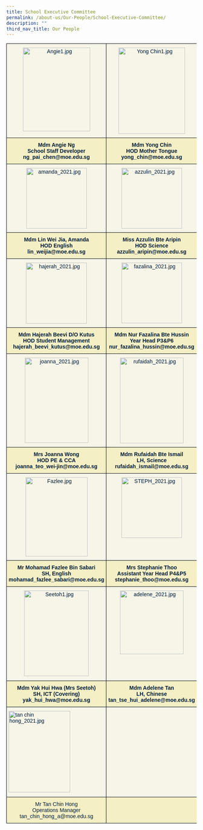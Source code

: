 ```yaml
---
title: School Executive Committee
permalink: /about-us/Our-People/School-Executive-Committee/
description: ""
third_nav_title: Our People
---
```

<style type="text/css">
.tg  {border-collapse:collapse;border-spacing:0;}
.tg td{border-color:black;border-style:solid;border-width:1px;font-family:Arial, sans-serif;font-size:14px;
  overflow:hidden;padding:10px 5px;word-break:normal;}
.tg th{border-color:black;border-style:solid;border-width:1px;font-family:Arial, sans-serif;font-size:14px;
  font-weight:normal;overflow:hidden;padding:10px 5px;word-break:normal;}
.tg .tg-1yev{background-color:#F5EFC5;color:#001C38;text-align:center;vertical-align:middle}
.tg .tg-sg6x{background-color:#F6F5E8;color:#001C38;text-align:left;vertical-align:middle}
.tg .tg-zsjr{background-color:#F6F5E8;color:#001C38;text-align:left;vertical-align:top}
.tg .tg-5r95{background-color:#F6F5E8;color:#001C38;text-align:center;vertical-align:top}
.tg .tg-sr94{background-color:#F5EFC5;color:#001C38;font-weight:bold;text-align:center;vertical-align:top}
</style>
<table class="tg">
<thead>
  <tr>
    <th class="tg-5r95"><img src="https://kranjipri-moe-edu-sg-admin.cwp.sg/qql/slot/u536/About%20Us/Executive/Angie1.jpg" alt="Angie1.jpg" width="178" height="221"></th>
    <th class="tg-5r95"><img src="https://kranjipri-moe-edu-sg-admin.cwp.sg/qql/slot/u536/About%20Us/Executive/Yong%20Chin1.jpg" alt="Yong Chin1.jpg" width="176" height="228"></th>
    <th class="tg-5r95"><img src="https://kranjipri-moe-edu-sg-admin.cwp.sg/qql/slot/u536/orgz/org-2021/bee%20leng_2021.jpg" alt="bee leng_2021.jpg" width="160"></th>
  </tr>
</thead>
<tbody>
  <tr>
    <td class="tg-sr94">Mdm Angie Ng<br><span style="color:#001C38;background-color:#F5EFC5">School Staff Developer</span><br>ng_pai_chen@moe.edu.sg<br></td>
    <td class="tg-sr94">Mdm Yong Chin<br><span style="color:#001C38;background-color:#F5EFC5">HOD Mother Tongue</span><br>yong_chin@moe.edu.sg<br></td>
    <td class="tg-sr94">Mdm Neo Bee Leng<br><span style="color:#001C38;background-color:#F5EFC5">HOD Mathematics</span><br>neo_bee_leng@moe.edu.sg<br></td>
  </tr>
  <tr>
    <td class="tg-5r95"><img src="https://kranjipri-moe-edu-sg-admin.cwp.sg/qql/slot/u536/orgz/org-2021/amanda_2021.jpg" alt="amanda_2021.jpg" width="160"></td>
    <td class="tg-5r95"><img src="https://kranjipri-moe-edu-sg-admin.cwp.sg/qql/slot/u536/orgz/org-2021/azzulin_2021.jpg" alt="azzulin_2021.jpg" width="160"></td>
    <td class="tg-5r95"><img src="https://kranjipri-moe-edu-sg-admin.cwp.sg/qql/slot/u536/orgz/org-2021/wilson_2021.jpg" alt="wilson_2021.jpg" width="160"></td>
  </tr>
  <tr>
    <td class="tg-sr94">Mdm Lin Wei Jia, Amanda<br><span style="color:#001C38;background-color:#F5EFC5">HOD English</span><br>lin_weijia@moe.edu.sg<br></td>
    <td class="tg-sr94">Miss Azzulin Bte Aripin<br><span style="color:#001C38;background-color:#F5EFC5">HOD Science </span><br>azzulin_aripin@moe.edu.sg<br></td>
    <td class="tg-sr94">Mr Ng Whye Shoen Wilson<br><span style="color:#001C38;background-color:#F5EFC5">HOD CCE</span><br>ng_whye_shoen_wilson@moe.edu.sg<br></td>
  </tr>
  <tr>
    <td class="tg-5r95"><img src="https://kranjipri-moe-edu-sg-admin.cwp.sg/qql/slot/u536/orgz/org-2021/hajerah_2021.jpg" alt="hajerah_2021.jpg" width="161"></td>
    <td class="tg-5r95"><img src="https://kranjipri-moe-edu-sg-admin.cwp.sg/qql/slot/u536/orgz/org-2021/fazalina_2021.jpg" alt="fazalina_2021.jpg" width="160"></td>
    <td class="tg-5r95"><img src="https://kranjipri-moe-edu-sg-admin.cwp.sg/qql/slot/u536/orgz/org-2021/lim%20fang%20fang_2021.jpg" alt="lim fang fang_2021.jpg" width="160"></td>
  </tr>
  <tr>
    <td class="tg-sr94">Mdm Hajerah Beevi D/O Kutus<br><span style="color:#001C38;background-color:#F5EFC5">HOD Student Management </span><br>hajerah_beevi_kutus@moe.edu.sg<br></td>
    <td class="tg-sr94">Mdm Nur Fazalina Bte Hussin<br><span style="color:#001C38;background-color:#F5EFC5">Year Head P3&amp;P6 </span><br>nur_fazalina_hussin@moe.edu.sg<br></td>
    <td class="tg-sr94">Mdm Lim Fang Fang<br><span style="color:#001C38;background-color:#F5EFC5">Year Head P1&amp; P2</span><br>lim_fang_fang@moe.edu.sg<br></td>
  </tr>
  <tr>
    <td class="tg-5r95"><img src="https://kranjipri-moe-edu-sg-admin.cwp.sg/qql/slot/u536/orgz/org-2021/joanna_2021.jpg" alt="joanna_2021.jpg" width="168" height="225"></td>
    <td class="tg-5r95"><img src="https://kranjipri-moe-edu-sg-admin.cwp.sg/qql/slot/u536/orgz/org-2021/rufaidah_2021.jpg" alt="rufaidah_2021.jpg" width="168" height="226"></td>
    <td class="tg-5r95"><img src="https://kranjipri-moe-edu-sg-admin.cwp.sg/qql/slot/u536/orgz/org-2021/lena_2021.jpg" alt="lena_2021.jpg" width="160"></td>
  </tr>
  <tr>
    <td class="tg-sr94">Mrs Joanna Wong<br><span style="color:#001C38;background-color:#F5EFC5">HOD PE &amp; CCA</span><br>joanna_teo_wei-jin@moe.edu.sg<br></td>
    <td class="tg-sr94">Mdm Rufaidah Bte Ismail<br><span style="color:#001C38;background-color:#F5EFC5">LH, Science </span><br>rufaidah_ismail@moe.edu.sg<br></td>
    <td class="tg-sr94">Mdm Lena Chua<br><span style="color:#001C38;background-color:#F5EFC5">LH, Mathematics</span><br>lena_chua_siao_yen@moe.edu.sg<br></td>
  </tr>
  <tr>
    <td class="tg-5r95"><img src="https://kranjipri-moe-edu-sg-admin.cwp.sg/qql/slot/u536/About%20Us/Executive/Fazlee.jpg" alt="Fazlee.jpg" width="164" height="209"></td>
    <td class="tg-5r95"><img src="https://kranjipri-moe-edu-sg-admin.cwp.sg/qql/slot/u536/orgz/org-2021/STEPH_2021.jpg" alt="STEPH_2021.jpg" width="160"></td>
    <td class="tg-5r95"><img src="https://kranjipri-moe-edu-sg-admin.cwp.sg/qql/slot/u536/orgz/org-2021/chang%20siying_2021.jpg" alt="chang siying_2021.jpg" width="160"></td>
  </tr>
  <tr>
    <td class="tg-sr94">Mr Mohamad Fazlee Bin Sabari<br><span style="color:#001C38;background-color:#F5EFC5">SH, English</span><br>mohamad_fazlee_sabari@moe.edu.sg<br></td>
    <td class="tg-sr94">Mrs Stephanie Thoo<br><span style="color:#001C38;background-color:#F5EFC5">Assistant Year Head P4&amp;P5</span><br>stephanie_thoo@moe.edu.sg<br></td>
    <td class="tg-sr94">Miss Chang Si Ying<br><span style="color:#001C38;background-color:#F5EFC5">SH PE/CCA</span><br>chang_si_ying@moe.edu.sg<br></td>
  </tr>
  <tr>
    <td class="tg-5r95"><img src="https://kranjipri-moe-edu-sg-admin.cwp.sg/qql/slot/u536/About%20Us/Executive/Seetoh1.jpg" alt="Seetoh1.jpg" width="171" height="226"></td>
    <td class="tg-5r95"><img src="https://kranjipri-moe-edu-sg-admin.cwp.sg/qql/slot/u536/orgz/org-2021/adelene_2021.jpg" alt="adelene_2021.jpg" width="168"></td>
    <td class="tg-5r95"><img src="https://kranjipri-moe-edu-sg-admin.cwp.sg/qql/slot/u536/About%20Us/Executive/suhui1.jpg" alt="suhui1.jpg" width="165" height="228"></td>
  </tr>
  <tr>
    <td class="tg-sr94">Mdm Yak Hui Hwa (Mrs Seetoh)<br><span style="color:#001C38;background-color:#F5EFC5">SH, ICT (Covering)</span><br>yak_hui_hwa@moe.edu.sg<br></td>
    <td class="tg-sr94">Mdm Adelene Tan<br><span style="color:#001C38;background-color:#F5EFC5">LH, Chinese</span><br>tan_tse_hui_adelene@moe.edu.sg</td>
    <td class="tg-sr94">Mdm Ong Su Hui<br><span style="color:#001C38;background-color:#F5EFC5">SH, CCE (Covering)</span><br>ong_su_hui@moe.edu.sg<br></td>
  </tr>
  <tr>
    <td class="tg-zsjr"><img src="https://kranjipri-moe-edu-sg-admin.cwp.sg/qql/slot/u536/orgz/org-2021/tan%20chin%20hong_2021.jpg" alt="tan chin hong_2021.jpg" width="163" height="215"></td>
    <td class="tg-sg6x"></td>
    <td class="tg-zsjr"><img src="https://kranjipri-moe-edu-sg-admin.cwp.sg/qql/slot/u536/orgz/org-2021/valarie_2021.jpg" alt="valarie_2021.jpg" width="163" height="217"></td>
  </tr>
  <tr>
    <td class="tg-1yev"><span style="color:#001C38;background-color:#F5EFC5"> </span>Mr Tan Chin Hong<br><span style="color:#001C38;background-color:#F5EFC5">Operations Manager</span><br>tan_chin_hong_a@moe.edu.sg</td>
    <td class="tg-sr94"><span style="font-weight:bold">                   </span></td>
    <td class="tg-1yev"><span style="color:#001C38;background-color:#F5EFC5"> </span>Miss (Valarie) Yeo Hwee Koon<br><span style="color:#001C38;background-color:#F5EFC5">Administration Manager</span><br><span style="color:#00F">yeo_hwee_koon@moe.edu.sg</span></td>
  </tr>
</tbody>
</table>